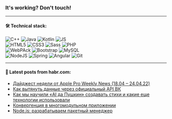 ### It's working? Don't touch!

---

#### 🛠️ Technical stack:

![C++](https://img.shields.io/badge/C++-informational?logo=c%2B%2B&style=flat&logoColor=white&color=9C033A)
![Java](https://img.shields.io/badge/Java-informational?logo=java&style=flat&logoColor=white&color=007396)
![Kotlin](https://img.shields.io/badge/Kotlin-informational?logo=Kotlin&style=flat&logoColor=white&color=0095D5)
![JS](https://img.shields.io/badge/JS-informational?logo=javaScript&style=flat&logoColor=black&color=F7Df1E) <br>
![HTML5](https://img.shields.io/badge/HTML5-informational?logo=html5&style=flat&logoColor=white&color=E34F26)
![CSS3](https://img.shields.io/badge/CSS3-informational?logo=css3&style=flat&logoColor=white&color=157286)
![Sass](https://img.shields.io/badge/Saas-informational?logo=sass&style=flat&logoColor=white&color=hotpink)
![PHP](https://img.shields.io/badge/PHP-informational?logo=php&style=flat&logoColor=white&color=777BB4) <br>
![WebPAck](https://img.shields.io/badge/WebPack-informational?logo=webPack&style=flat&logoColor=white&color=FF6F00)
![Bootstrap](https://img.shields.io/badge/Bootstrap-informational?logo=Bootstrap&style=flat&logoColor=white&color=7952B3)
![MySQL](https://img.shields.io/badge/MySQL-informational?logo=MySQL&style=flat&logoColor=white&color=00f) <br>
![NodeJS](https://img.shields.io/badge/NodeJS-informational?logo=node.js&style=flat&logoColor=white&color=43853D)
![Spring](https://img.shields.io/badge/Spring-informational?logo=Spring&style=flat&logoColor=white&color=0A9EDC)
![Angular](https://img.shields.io/badge/Vue-informational?logo=vue.js&style=flat&logoColor=white&color=red)
![Git](https://img.shields.io/badge/Git-informational?logo=git&style=flat&logoColor=white&color=darkorange)

___

#### 💬 Latest posts from habr.com:

<!-- BLOG-POST-LIST:START -->
- [Дайджест недели от Apple Pro Weekly News &lpar;18.04 – 24.04.22&rpar;](https://habr.com/ru/post/662696/?utm_source=habrahabr&utm_medium=rss&utm_campaign=662696)
- [Как вытянуть данные через официальный API ВК](https://habr.com/ru/post/662858/?utm_source=habrahabr&utm_medium=rss&utm_campaign=662858)
- [Как мы научили «AI да Пушкин» создавать стихи и какие еще технологии использовали](https://habr.com/ru/post/662838/?utm_source=habrahabr&utm_medium=rss&utm_campaign=662838)
- [Конвергенция в многомодульном приложении](https://habr.com/ru/post/662766/?utm_source=habrahabr&utm_medium=rss&utm_campaign=662766)
- [Node.js: разрабатываем пакетный менеджер](https://habr.com/ru/post/662830/?utm_source=habrahabr&utm_medium=rss&utm_campaign=662830)
<!-- BLOG-POST-LIST:END -->
